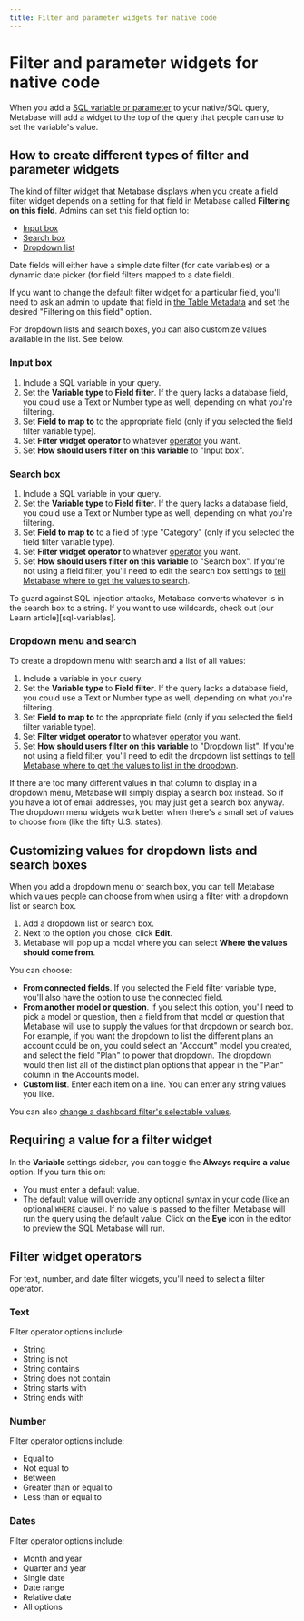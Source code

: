```yaml
---
title: Filter and parameter widgets for native code
---
```


# Filter and parameter widgets for native code

When you add a [SQL variable or parameter](./sql-parameters.md) to your native/SQL query, Metabase will add a widget to the top of the query that people can use to set the variable's value.

## How to create different types of filter and parameter widgets

The kind of filter widget that Metabase displays when you create a field filter widget depends on a setting for that field in Metabase called **Filtering on this field**. Admins can set this field option to:

- [Input box](#input-box)
- [Search box](#search-box)
- [Dropdown list](#dropdown-menu-and-search)

Date fields will either have a simple date filter (for date variables) or a dynamic date picker (for field filters mapped to a date field).

If you want to change the default filter widget for a particular field, you'll need to ask an admin to update that field in [the Table Metadata](../../data-modeling/metadata-editing.md) and set the desired "Filtering on this field" option.

For dropdown lists and search boxes, you can also customize values available in the list. See below.

### Input box

1. Include a SQL variable in your query.
2. Set the **Variable type** to **Field filter**. If the query lacks a database field, you could use a Text or Number type as well, depending on what you're filtering.
3. Set **Field to map to** to the appropriate field (only if you selected the field filter variable type).
4. Set **Filter widget operator** to whatever [operator](#filter-widget-operators) you want.
5. Set **How should users filter on this variable** to "Input box".

### Search box

1. Include a SQL variable in your query.
2. Set the **Variable type** to **Field filter**. If the query lacks a database field, you could use a Text or Number type as well, depending on what you're filtering.
3. Set **Field to map to** to a field of type "Category" (only if you selected the field filter variable type).
4. Set **Filter widget operator** to whatever [operator](#filter-widget-operators) you want.
5. Set **How should users filter on this variable** to "Search box". If you're not using a field filter, you'll need to edit the search box settings to [tell Metabase where to get the values to search](#customizing-values-for-dropdown-lists-and-search-boxes).

To guard against SQL injection attacks, Metabase converts whatever is in the search box to a string. If you want to use wildcards, check out [our Learn article][sql-variables].

### Dropdown menu and search

To create a dropdown menu with search and a list of all values:

1. Include a variable in your query.
2. Set the **Variable type** to **Field filter**. If the query lacks a database field, you could use a Text or Number type as well, depending on what you're filtering.
3. Set **Field to map to** to the appropriate field (only if you selected the field filter variable type).
4. Set **Filter widget operator** to whatever [operator](#filter-widget-operators) you want.
5. Set **How should users filter on this variable** to "Dropdown list". If you're not using a field filter, you'll need to edit the dropdown list settings to [tell Metabase where to get the values to list in the dropdown](#customizing-values-for-dropdown-lists-and-search-boxes).

If there are too many different values in that column to display in a dropdown menu, Metabase will simply display a search box instead. So if you have a lot of email addresses, you may just get a search box anyway. The dropdown menu widgets work better when there's a small set of values to choose from (like the fifty U.S. states).

## Customizing values for dropdown lists and search boxes

When you add a dropdown menu or search box, you can tell Metabase which values people can choose from when using a filter with a dropdown list or search box.

1. Add a dropdown list or search box.
2. Next to the option you chose, click **Edit**.
3. Metabase will pop up a modal where you can select **Where the values should come from**.

You can choose:

- **From connected fields**. If you selected the Field filter variable type, you'll also have the option to use the connected field.
- **From another model or question**. If you select this option, you'll need to pick a model or question, then a field from that model or question that Metabase will use to supply the values for that dropdown or search box. For example, if you want the dropdown to list the different plans an account could be on, you could select an "Account" model you created, and select the field "Plan" to power that dropdown. The dropdown would then list all of the distinct plan options that appear in the "Plan" column in the Accounts model.
- **Custom list**. Enter each item on a line. You can enter any string values you like.

You can also [change a dashboard filter's selectable values](../../dashboards/filters.md#change-a-filters-selectable-values).

## Requiring a value for a filter widget

In the **Variable** settings sidebar, you can toggle the **Always require a value** option. If you turn this on:

- You must enter a default value.
- The default value will override any [optional syntax](./sql-parameters.md#making-variables-optional) in your code (like an optional `WHERE` clause). If no value is passed to the filter, Metabase will run the query using the default value. Click on the **Eye** icon in the editor to preview the SQL Metabase will run.

## Filter widget operators

For text, number, and date filter widgets, you'll need to select a filter operator.

### Text

Filter operator options include:

- String
- String is not
- String contains
- String does not contain
- String starts with
- String ends with

### Number

Filter operator options include:

- Equal to
- Not equal to
- Between
- Greater than or equal to
- Less than or equal to

### Dates

Filter operator options include:

- Month and year
- Quarter and year
- Single date
- Date range
- Relative date
- All options
